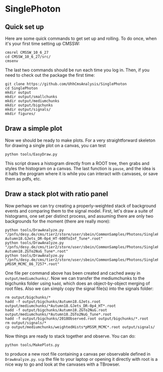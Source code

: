 # SinglePhoton

## Quick set up
Here are some quick commands to get set up and rolling. To do once,
when it's your first time setting up CMSSW:
```
cmsrel CMSSW_10_6_27
cd CMSSW_10_6_27/src/
cmsenv
```

The last two commands should be run each time you log in. Then, if you need to check out the package the first time:
```
git clone https://github.com/UhhCmsAnalysis/SinglePhoton
cd SinglePhoton
mkdir output
mkdir output/smallchunks
mkdir output/mediumchunks
mkdir output/bigchunks
mkdir output/signals/
mkdir figures/
```

## Draw a simple plot
Now we should be ready to make plots. For a very straightforward
skeleton for drawing  a single plot on a canvas, you can test

```
python tools/EasyDraw.py
```

This script draws a histogram directly from a ROOT tree, then grabs
and styles the histogram on a canvas. The last function is
```pause```, and the idea is it halts the program where it is while
you can interact with canvases, or save them as pdfs, etc.


## Draw a stack plot with ratio panel
Now perhaps we can try creating a properly-weighted stack of
background events and comparing them to the signal model. First, let's
draw a suite of histograms, one set per distinct process, and
assuming there are only two backgrounds for the moment (there are
really more):


```
python tools/DrawAnalyze.py "/pnfs/desy.de/cms/tier2/store/user/sbein/CommonSamples/Photons/SinglePhoRandS_skimsv8c/posterior-Autumn18.GJets_DR-0p4_HT-600ToInf_Tune*.root"
python tools/DrawAnalyze.py "/pnfs/desy.de/cms/tier2/store/user/sbein/CommonSamples/Photons/SinglePhoRandS_skimsv8c/posterior-Autumn18.ZGTo2NuG_Tune*.root"
python tools/DrawAnalyze.py "/pnfs/desy.de/cms/tier2/store/user/sbein/CommonSamples/Photons/SinglePhoRandS_skimsv8c/posterior-pMSSM_MCMC_86_7257*.root"
```

One file per command above has been created and cached away in
```output/mediumchunks/```. Now we can transfer the mediumchunks to
the bigchunks folder using ```hadd```, which does an object-by-object 
merging of root files. Also we can simply copy the signal file(s) into
the signals folder:

```
rm output/bigchunks/*
hadd -f output/bigchunks/Autumn18.GJets.root output/mediumchunks/*Autumn18.GJets_DR-0p4_HT*.root
hadd -f output/bigchunks/Autumn18.ZGTo2NuG.root output/mediumchunks/*Autumn18.ZGTo2NuG_Tune*.root
hadd -f output/bigchunks/2018Observed.root output/bigchunks/*.root
rm output/signals/*
cp output/mediumchunks/weightedHists*pMSSM_MCMC*.root output/signals/
```

Now things are ready to stack together and observe. You can do:
```
python tools/MakePlots.py
```

to produce a new root file containing a canvas per observable defined
in ```DrawAnalyze.py```. ```scp``` the file to your laptop or opening
it directly with root is a nice way to go and look at the canvases
with a TBrowser. 
